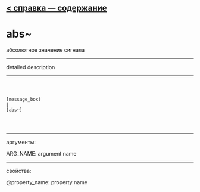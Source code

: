 [< справка — содержание](ceammc_lib.html)
---

# abs~


абсолютное значение сигнала

---

detailed description
<br>


---


```



[message_box(                                 
|
[abs~]


            
```

---
аргументы:

ARG_NAME: argument name<br>

---
свойства:

@property_name: property name<br>

